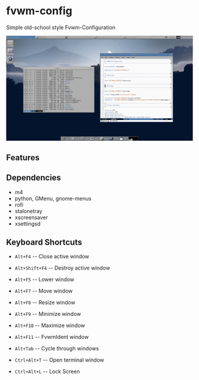 # fvwm-config
Simple old-school style Fvwm-Configuration

![Busy Screen](/screenshot_busy.png?raw=true "Busy Screen")

Features
--------


Dependencies
------------
* m4
* python, GMenu, gnome-menus
* rofi
* stalonetray
* xscreensaver
* xsettingsd

Keyboard Shortcuts
------------------
* `Alt+F4` -- Close active window
* `Alt+Shift+F4` -- Destroy active window
* `Alt+F5` -- Lower window
* `Alt+F7` -- Move window
* `Alt+F8` -- Resize window
* `Alt+F9` -- Minimize window
* `Alt+F10` -- Maximize window
* `Alt+F11` -- FvwmIdent window

* `Alt+Tab` -- Cycle through windows

* `Ctrl+Alt+T` -- Open terminal window
* `Ctrl+Alt+L` -- Lock Screen

